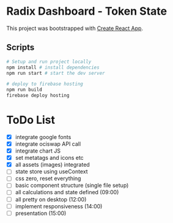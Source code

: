 # Radix Dashboard - Token State

This project was bootstrapped with [Create React App](https://github.com/facebook/create-react-app).

## Scripts

```bash
# Setup and run project locally
npm install # install dependencies
npm run start # start the dev server

# deploy to firebase hosting
npm run build
firebase deploy hosting
```

# ToDo List

- [x] integrate google fonts
- [x] integrate ociswap API call
- [x] integrate chart JS
- [x] set metatags and icons etc
- [x] all assets (images) integrated
- [ ] state store using useContext
- [ ] css zero, reset everything
- [ ] basic component structure (single file setup)
- [ ] all calculations and state defined (09:00)
- [ ] all pretty on desktop (12:00)
- [ ] implement responsiveness (14:00)
- [ ] presentation (15:00)